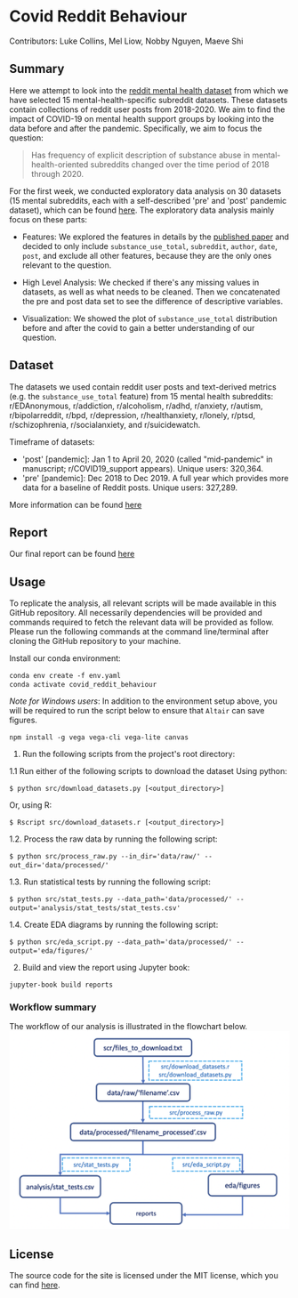 # Covid Reddit Behaviour

Contributors: Luke Collins, Mel Liow, Nobby Nguyen, Maeve Shi

## Summary

Here we attempt to look into the [reddit mental health dataset](https://zenodo.org/record/3941387#.YZl5BC1h1QL) from which we have selected 15 mental-health-specific subreddit datasets. These datasets contain collections of reddit user posts from 2018-2020. We aim to find the impact of COVID-19 on mental health support groups by looking into the data before and after the pandemic. Specifically, we aim to focus the question:  

> Has frequency of explicit description of substance abuse in mental-health-oriented subreddits changed over the time period of 2018 through 2020.

For the first week, we conducted exploratory data analysis on 30 datasets (15 mental subreddits, each with a self-described 'pre' and 'post' pandemic dataset), which can be found [here](https://github.com/UBC-MDS/covid_reddit_behaviour/tree/eda/eda/subreddit). The exploratory data analysis mainly focus on these parts:

- Features: We explored the features in details by the [published paper](https://www.jmir.org/2020/10/e22635/.) and decided to only include `substance_use_total`, `subreddit`, `author`, `date`, `post`, and exclude all other features, because they are the only ones relevant to the question. 

- High Level Analysis: We checked if there's any missing values in datasets, as well as what needs to be cleaned. Then we concatenated the pre and post data set to see the difference of descriptive variables.  

- Visualization: We showed the plot of `substance_use_total` distribution before and after the covid to gain a better understanding of our question. 


## Dataset

The datasets we used contain reddit user posts and text-derived metrics (e.g. the `substance_use_total` feature) from 15 mental health subreddits: r/EDAnonymous, r/addiction, r/alcoholism, r/adhd, r/anxiety, r/autism, r/bipolarreddit, r/bpd, r/depression, r/healthanxiety, r/lonely, r/ptsd, r/schizophrenia, r/socialanxiety, and r/suicidewatch.

Timeframe of datasets: 

- 'post' [pandemic]: Jan 1 to April 20, 2020 (called "mid-pandemic" in manuscript; r/COVID19_support appears). Unique users: 320,364. 
- 'pre' [pandemic]: Dec 2018 to Dec 2019. A full year which provides more data for a baseline of Reddit posts. Unique users: 327,289.

More information can be found [here](https://zenodo.org/record/3941387#.YZl5BC1h1QL)

## Report
Our final report can be found [here](https://ubc-mds.github.io/covid_reddit_behaviour/introduction.html)

## Usage
To replicate the analysis, all relevant scripts will be made available in this GitHub repository. All necessarily dependencies will be provided and commands required to fetch the relevant data will be provided as follow.
Please run the following commands at the command line/terminal after cloning the GitHub repository to your machine.

Install our conda environment:
```console
conda env create -f env.yaml
conda activate covid_reddit_behaviour
```

*Note for Windows users*:
In addition to the environment setup above, you will be required to run the script below to ensure that `Altair` can save figures.

```console
npm install -g vega vega-cli vega-lite canvas
```

1. Run the following scripts from the project's root directory:

1.1 Run either of the following scripts to download the dataset
Using python:
```console
$ python src/download_datasets.py [<output_directory>]
```

Or, using R:
```console
$ Rscript src/download_datasets.r [<output_directory>]
```

1.2. Process the raw data by running the following script:
```console
$ python src/process_raw.py --in_dir='data/raw/' --out_dir='data/processed/'
```

1.3. Run statistical tests by running the following script:
```console
$ python src/stat_tests.py --data_path='data/processed/' --output='analysis/stat_tests/stat_tests.csv'
```

1.4. Create EDA diagrams by running the following script:
```console
$ python src/eda_script.py --data_path='data/processed/' --output='eda/figures/'
```

2. Build and view the report using Jupyter book:
```console
jupyter-book build reports
```

### Workflow summary
The workflow of our analysis is illustrated in the flowchart below.
![Flowchart](flowchart.png)

## License
The source code for the site is licensed under the MIT license, which you can find [here](https://github.com/UBC-MDS/covid_reddit_behaviour/blob/main/LICENSE).

